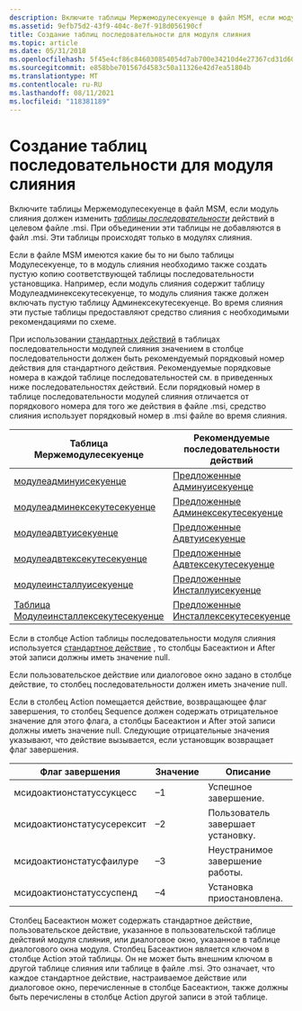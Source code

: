 ```yaml
---
description: Включите таблицы Мержемодулесекуенце в файл MSM, если модуль слияния должен изменить таблицы последовательности действий в целевом файле .msi. При объединении эти таблицы не добавляются в файл .msi. Эти таблицы происходят только в модулях слияния.
ms.assetid: 9efb75d2-43f9-404c-8e7f-918d056190cf
title: Создание таблиц последовательности для модуля слияния
ms.topic: article
ms.date: 05/31/2018
ms.openlocfilehash: 5f45e4cf86c846030854054d7ab700e34210d4e27367cd31d606c78c24f2a9a7
ms.sourcegitcommit: e858bbe701567d4583c50a11326e42d7ea51804b
ms.translationtype: MT
ms.contentlocale: ru-RU
ms.lasthandoff: 08/11/2021
ms.locfileid: "118381189"
---
```

# <a name="authoring-merge-module-sequence-tables"></a>Создание таблиц последовательности для модуля слияния

Включите таблицы Мержемодулесекуенце в файл MSM, если модуль слияния должен изменить [*таблицы последовательности*](s-gly.md) действий в целевом файле .msi. При объединении эти таблицы не добавляются в файл .msi. Эти таблицы происходят только в модулях слияния.

Если в файле MSM имеются какие бы то ни было таблицы Модулесекуенце, то в модуль слияния необходимо также создать пустую копию соответствующей таблицы последовательности установщика. Например, если модуль слияния содержит таблицу Модулеадминексекутесекуенце, то модуль слияния также должен включать пустую таблицу Админексекутесекуенце. Во время слияния эти пустые таблицы предоставляют средство слияния с необходимыми рекомендациями по схеме.

При использовании [стандартных действий](standard-actions.md) в таблицах последовательности модулей слияния значением в столбце последовательности должен быть рекомендуемый порядковый номер действия для стандартного действия. Рекомендуемые порядковые номера в каждой таблице последовательностей см. в приведенных ниже последовательностях действий. Если порядковый номер в таблице последовательности модулей слияния отличается от порядкового номера для того же действия в файле .msi, средство слияния использует порядковый номер в .msi файле во время слияния.



| Таблица Мержемодулесекуенце                                                    | Рекомендуемые последовательности действий                                             |
|------------------------------------------------------------------------------|--------------------------------------------------------------------------|
| [модулеадминуисекуенце](moduleadminuisequence-table.md)                     | [Предложенные Админуисекуенце](suggested-adminuisequence.md)               |
| [модулеадминексекутесекуенце](moduleadminexecutesequence-table.md)           | [Предложенные Админексекутесекуенце](suggested-adminexecutesequence.md)     |
| [модулеадвтуисекуенце](moduleadvtuisequence-table.md)                       | [Предложенные Адвтуисекуенце](suggested-advtuisequence.md)                 |
| [модулеадвтексекутесекуенце](moduleadvtexecutesequence-table.md)             | [Предложенные Адвтексекутесекуенце](suggested-advtexecutesequence.md)       |
| [модулеинсталлуисекуенце](moduleinstalluisequence-table.md)                 | [Предложенные Инсталлуисекуенце](suggested-installuisequence.md)           |
| [Таблица Модулеинсталлексекутесекуенце](moduleinstallexecutesequence-table.md) | [Предложенные Инсталлексекутесекуенце](suggested-installexecutesequence.md) |



 

Если в столбце Action таблицы последовательности модуля слияния используется [стандартное действие](standard-actions.md) , то столбцы Басеактион и After этой записи должны иметь значение null.

Если пользовательское действие или диалоговое окно задано в столбце действие, то столбец последовательности должен иметь значение null.

Если в столбец Action помещается действие, возвращающее флаг завершения, то столбец Sequence должен содержать отрицательное значение для этого флага, а столбцы Басеактион и After этой записи должны иметь значение null. Следующие отрицательные значения указывают, что действие вызывается, если установщик возвращает флаг завершения.



| Флаг завершения          | Значение | Описание              |
|---------------------------|-------|--------------------------|
| мсидоактионстатуссукцесс  | –1    | Успешное завершение.   |
| мсидоактионстатусусерексит | –2    | Пользователь завершает установку. |
| мсидоактионстатусфаилуре  | –3    | Неустранимое завершение работы.   |
| мсидоактионстатуссуспенд  | –4    | Установка приостановлена.    |



 

Столбец Басеактион может содержать стандартное действие, пользовательское действие, указанное в пользовательской таблице действий модуля слияния, или диалоговое окно, указанное в таблице диалогового окна модуля. Столбец Басеактион является ключом в столбце Action этой таблицы. Он не может быть внешним ключом в другой таблице слияния или таблице в файле .msi. Это означает, что каждое стандартное действие, настраиваемое действие или диалоговое окно, перечисленные в столбце Басеактион, также должны быть перечислены в столбце Action другой записи в этой таблице.

 

 



